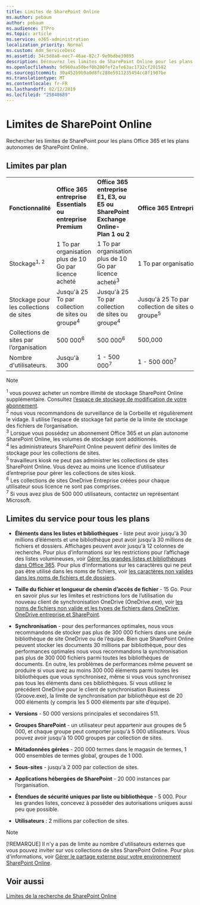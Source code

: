 ```yaml
---
title: Limites de SharePoint Online
ms.author: pebaum
author: pebaum
ms.audience: ITPro
ms.topic: article
ms.service: o365-administration
localization_priority: Normal
ms.custom: Adm_ServiceDesc
ms.assetid: 34c5d8a8-eec7-46ae-82c7-9e9bdbe39895
description: Découvrez les limites de SharePoint Online pour les plans Office 365 Entreprise et pour les plans autonomes.
ms.openlocfilehash: 9d960aa50bef0b200fef2afe63ac1732cf201582
ms.sourcegitcommit: 30a452b9b9a0d8fc288e5911235454cc8f1907be
ms.translationtype: MT
ms.contentlocale: fr-FR
ms.lasthandoff: 02/12/2019
ms.locfileid: "25848689"
---
```

# <a name="sharepoint-online-limits"></a>Limites de SharePoint Online

Rechercher les limites de SharePoint pour les plans Office 365 et les plans autonomes de SharePoint Online.
  
## <a name="limits-by-plan"></a>Limites par plan

|||||
|:-----|:-----|:-----|:-----|
|**Fonctionnalité** <br/> |**Office 365 entreprise Essentials ou entreprise Premium** <br/> |**Office 365 entreprise E1, E3, ou E5 ou SharePoint Exchange Online-Plan 1 ou 2** <br/> | **Office 365 Entreprise F1** <br/> |
|Stockage<sup>1, 2</sup> <br/> |1 To par organisation plus de 10 Go par licence acheté  <br/> |1 To par organisation plus de 10 Go par licence acheté<sup>3</sup> <br/> |1 To par organisation <sup>3</sup> <br/> |
|Stockage pour les collections de sites  <br/> |Jusqu'à 25 To par collection de sites ou groupe<sup>4</sup> <br/> |Jusqu'à 25 To par collection de sites ou groupe<sup>4</sup> <br/> |Jusqu'à 25 To par collection de sites ou groupe<sup>5</sup> <br/> |
|Collections de sites par l’organisation  <br/> |500 000<sup>6</sup> <br/> |500 000<sup>6</sup> <br/> |500,000<br/> |
|Nombre d'utilisateurs.  <br/> |Jusqu'à 300  <br/> |1 - 500 000<sup>7</sup> <br/> |1 - 500 000<sup>7</sup> <br/> |
   
> [!NOTE]
> <sup>1</sup> vous pouvez acheter un nombre illimité de stockage SharePoint Online supplémentaire. Consultez [l’espace de stockage de modification de votre abonnement](https://support.office.com/article/96EA3533-DE64-4B01-839A-C560875A662C).<br/><sup>2</sup> nous vous recommandons de surveillance de la Corbeille et régulièrement le vidage. Il utilise l’espace de stockage fait partie de la limite de stockage des fichiers de l’organisation.<br/> <sup>3</sup> Lorsque vous possédez un abonnement Office 365 et un plan autonome SharePoint Online, les volumes de stockage sont additionnés.<br/><sup>4</sup> les administrateurs SharePoint Online peuvent définir des limites de stockage pour les collections de sites.<br/> <sup>5</sup> travailleurs kiosk ne peut pas administrer les collections de sites SharePoint Online. Vous devez au moins une licence d’utilisateur d’entreprise pour gérer les collections de sites kiosk.<br/> <sup>6</sup> Les collections de sites OneDrive Entreprise créées pour chaque utilisateur sous licence ne sont pas comprises.<br/><sup>7</sup> Si vous avez plus de 500 000 utilisateurs, contactez un représentant Microsoft. 
  

  
## <a name="service-limits-for-all-plans"></a>Limites du service pour tous les plans

- **Éléments dans les listes et bibliothèques** - liste peut avoir jusqu'à 30 millions d’éléments et une bibliothèque peut avoir jusqu'à 30 millions de fichiers et dossiers. Affichages peuvent avoir jusqu'à 12 colonnes de recherche. Pour plus d’informations sur les restrictions pour l’affichage des listes volumineuses, voir [Gérer les grandes listes et bibliothèques dans Office 365](https://support.office.com/article/b4038448-ec0e-49b7-b853-679d3d8fb784). Pour plus d’informations sur les caractères qui ne peut pas être utilisé dans les noms de fichiers, voir [les caractères non valides dans les noms de fichiers et de dossiers](https://support.office.com/article/64883a5d-228e-48f5-b3d2-eb39e07630fa).

- **Taille du fichier et longueur de chemin d’accès de fichier** - 15 Go. Pour en savoir plus sur les limites et restrictions lors de l’utilisation du nouveau client de synchronisation OneDrive (OneDrive.exe), voir [les noms de fichiers non valide et les types de fichiers dans OneDrive, OneDrive entreprise et SharePoint](https://support.office.com/article/64883a5d-228e-48f5-b3d2-eb39e07630fa).

- **Synchronisation** - pour des performances optimales, nous vous recommandons de stocker pas plus de 300 000 fichiers dans une seule bibliothèque de site OneDrive ou de l’équipe. Bien que SharePoint Online peuvent stocker les documents 30 millions par bibliothèque, pour des performances optimales nous vous recommandons la synchronisation pas plus de 300 000 fichiers parmi toutes les bibliothèques de documents. En outre, les problèmes de performances même peuvent se produire si vous avez au moins 300 000 éléments parmi toutes les bibliothèques que vous synchronisez, même si vous vous synchronisez pas tous les éléments dans ces bibliothèques. Si vous utilisez le précédent OneDrive pour le client de synchronisation Business (Groove.exe), la limite de synchronisation par bibliothèque est de 20 000 éléments (y compris les 5 000 éléments par site d’équipe).

- **Versions** - 50 000 versions principales et secondaires 511.

- **Groupes SharePoint** - un utilisateur peut appartenir aux groupes de 5 000, et chaque groupe peut comporter jusqu'à 5 000 utilisateurs. Vous pouvez avoir jusqu'à 10 000 groupes par collection de sites.

- **Métadonnées gérées** - 200 000 termes dans le magasin de termes, 1 000 ensembles de termes global, groupes de 1 000.

- **Sous-sites** - jusqu'à 2 000 par collection de sites.

- **Applications hébergées de SharePoint** - 20 000 instances par l’organisation.

- **Étendues de sécurité uniques par liste ou bibliothèque** - 5 000. Pour les grandes listes, concevez à posséder des autorisations uniques aussi peu que possible.

- **Utilisateurs** : 2 millions par collection de sites.

> [!NOTE]
> [!REMARQUE] Il n'y a pas de limite au nombre d'utilisateurs externes que vous pouvez inviter sur vos collections de sites SharePoint Online. Pour plus d'informations, voir [Gérer le partage externe pour votre environnement SharePoint Online](/sharepoint/external-sharing-overview).

## <a name="see-also"></a>Voir aussi

[Limites de la recherche de SharePoint Online](/sharepoint/search-limits)